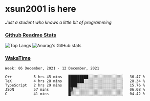 # xsun2001 is here

*Just a student who knows a little bit of programming*

### [Github Readme Stats](https://github.com/anuraghazra/github-readme-stats)

![Top Langs](https://github-readme-stats.vercel.app/api/top-langs/?username=xsun2001&layout=compact&theme=radical) ![Anurag's GitHub stats](https://github-readme-stats.vercel.app/api?username=xsun2001&show_icons=true&theme=radical)

### [WakaTime](https://wakatime.com)

<!--START_SECTION:waka-->
```text
Week: 06 December, 2021 - 12 December, 2021

C++          5 hrs 45 mins   █████████░░░░░░░░░░░░░░░░   36.47 % 
TeX          4 hrs 28 mins   ███████░░░░░░░░░░░░░░░░░░   28.34 % 
TypeScript   2 hrs 29 mins   ████░░░░░░░░░░░░░░░░░░░░░   15.76 % 
JSON         57 mins         █▓░░░░░░░░░░░░░░░░░░░░░░░   06.08 % 
C            41 mins         █░░░░░░░░░░░░░░░░░░░░░░░░   04.42 % 
```
<!--END_SECTION:waka-->
